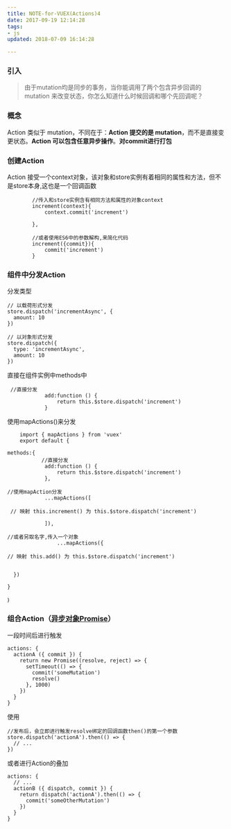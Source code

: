 ```yaml
---
title: NOTE-for-VUEX(Actions)4
date: 2017-09-19 12:14:28
tags:
- js
updated: 2018-07-09 16:14:28

---
```




### 引入

> 由于mutation均是同步的事务，当你能调用了两个包含异步回调的 mutation 来改变状态，你怎么知道什么时候回调和哪个先回调呢？

### 概念

Action 类似于 mutation，不同在于：**Action 提交的是 mutation**，而不是直接变更状态。**Action
可以包含任意异步操作**。**对commit进行打包**
<!-- more -->
### 创建Action

Action 接受一个context对象，该对象和store实例有着相同的属性和方法，但不是store本身,这也是一个回调函数

            //传入和store实例含有相同方法和属性的对象context
            increment(context){
                context.commit('increment')
                
            },
            
            //或者使用ES6中的参数解构,来简化代码
            increment({commit}){
                commit('increment')
            }

### 组件中分发Action

分发类型

    // 以载荷形式分发
    store.dispatch('incrementAsync', {
      amount: 10
    })

    // 以对象形式分发
    store.dispatch({
      type: 'incrementAsync',
      amount: 10
    })

直接在组件实例中methods中

     //直接分发
                add:function () {
                    return this.$store.dispatch('increment')
                }

使用mapActions()来分发

        import { mapActions } from 'vuex'
        export default {

    methods:{
               //直接分发
                add:function () {
                    return this.$store.dispatch('increment')
                },

    //使用mapAction分发
                ...mapActions([
     
     // 映射 this.increment() 为 this.$store.dispatch('increment')          
             
                ]),

    //或者另取名字,传入一个对象
                    ...mapActions({

    // 映射 this.add() 为 this.$store.dispatch('increment')
                       

      })

    }

    ｝

### 组合Action（[异步对象Promise](https://medium.com/sunnoy/es6ä¸­promiseå¯¹è±¡-bb850c07cfed)）

一段时间后进行触发

    actions: {
      actionA ({ commit }) {
        return new Promise((resolve, reject) => {
          setTimeout(() => {
            commit('someMutation')
            resolve()
          }, 1000)
        })
      }
    }

使用

    //发布后，会立即进行触发resolve绑定的回调函数then()的第一个参数
    store.dispatch('actionA').then(() => {
      // ...
    })

或者进行Action的叠加

    actions: {
      // ...
      actionB ({ dispatch, commit }) {
        return dispatch('actionA').then(() => {
          commit('someOtherMutation')
        })
      }
    }
